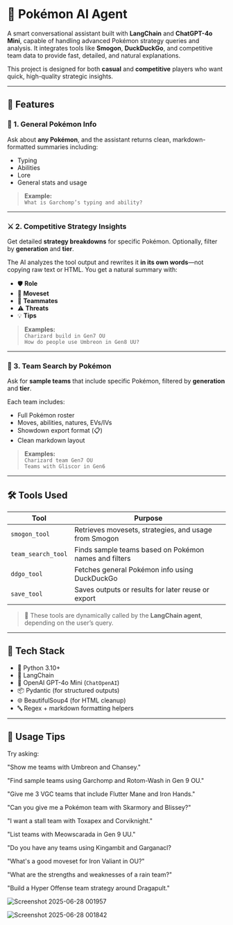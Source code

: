 # 🧠 Pokémon AI Agent

A smart conversational assistant built with **LangChain** and **ChatGPT-4o Mini**, capable of handling advanced Pokémon strategy queries and analysis. It integrates tools like **Smogon**, **DuckDuckGo**, and competitive team data to provide fast, detailed, and natural explanations.

This project is designed for both **casual** and **competitive** players who want quick, high-quality strategic insights.

---

## 🚀 Features

### 🔎 1. General Pokémon Info  
Ask about **any Pokémon**, and the assistant returns clean, markdown-formatted summaries including:

- Typing  
- Abilities  
- Lore  
- General stats and usage  

> **Example:**  
> `What is Garchomp’s typing and ability?`

---

### ⚔️ 2. Competitive Strategy Insights  
Get detailed **strategy breakdowns** for specific Pokémon. Optionally, filter by **generation** and **tier**.

The AI analyzes the tool output and rewrites it **in its own words**—not copying raw text or HTML. You get a natural summary with:

- 🛡️ **Role**  
- 🧠 **Moveset**  
- 🤝 **Teammates**  
- ⚠️ **Threats**  
- 💡 **Tips**

> **Examples:**  
> `Charizard build in Gen7 OU`  
> `How do people use Umbreon in Gen8 UU?`

---

### 🧩 3. Team Search by Pokémon  
Ask for **sample teams** that include specific Pokémon, filtered by **generation** and **tier**.

Each team includes:

- Full Pokémon roster  
- Moves, abilities, natures, EVs/IVs  
- Showdown export format (📋)  
- Clean markdown layout  

> **Examples:**  
> `Charizard team Gen7 OU`  
> `Teams with Gliscor in Gen6`

---

## 🛠️ Tools Used

| Tool               | Purpose                                                     |
|--------------------|-------------------------------------------------------------|
| `smogon_tool`      | Retrieves movesets, strategies, and usage from Smogon       |
| `team_search_tool` | Finds sample teams based on Pokémon names and filters       |
| `ddgo_tool`        | Fetches general Pokémon info using DuckDuckGo               |
| `save_tool`        | Saves outputs or results for later reuse or export          |

> 🧠 These tools are dynamically called by the **LangChain agent**, depending on the user’s query.

---

## 🧰 Tech Stack

- 🐍 Python 3.10+  
- 🔗 LangChain  
- 🧠 OpenAI GPT-4o Mini (`ChatOpenAI`)  
- 📦 Pydantic (for structured outputs)  
- 🌐 BeautifulSoup4 (for HTML cleanup)  
- 🔤 Regex + markdown formatting helpers  

---

## 💬 Usage Tips

Try asking:

"Show me teams with Umbreon and Chansey."

"Find sample teams using Garchomp and Rotom-Wash in Gen 9 OU."

"Give me 3 VGC teams that include Flutter Mane and Iron Hands."

"Can you give me a Pokémon team with Skarmory and Blissey?"

"I want a stall team with Toxapex and Corviknight."

"List teams with Meowscarada in Gen 9 UU."

"Do you have any teams using Kingambit and Garganacl?

"What's a good moveset for Iron Valiant in OU?"

"What are the strengths and weaknesses of a rain team?"

"Build a Hyper Offense team strategy around Dragapult."

![Screenshot 2025-06-28 001957](https://github.com/user-attachments/assets/0e2ce7fc-a90b-4b65-abf0-a79b7e3b4a6a)

![Screenshot 2025-06-28 001842](https://github.com/user-attachments/assets/916f9b69-6538-4d26-afdb-c27e92f05b33)
